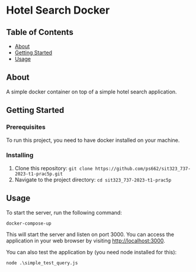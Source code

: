 # Hotel Search Docker
## Table of Contents

- [About](#about)
- [Getting Started](#getting_started)
- [Usage](#usage)

## About <a name = "about"></a>

A simple docker container on top of a simple hotel search application.

## Getting Started <a name = "getting_started"></a>

### Prerequisites

To run this project, you need to have docker installed on your machine.

### Installing

1. Clone this repository: `git clone https://github.com/ps662/sit323_737-2023-t1-prac5p.git`
2. Navigate to the project directory: `cd sit323_737-2023-t1-prac5p`

## Usage <a name = "usage"></a>

To start the server, run the following command:

```
docker-compose-up
```

This will start the server and listen on port 3000. You can access the application in your web browser by visiting [http://localhost:3000](http://localhost:3000).

You can also test the application by (you need node installed for this):

```
node .\simple_test_query.js
```



